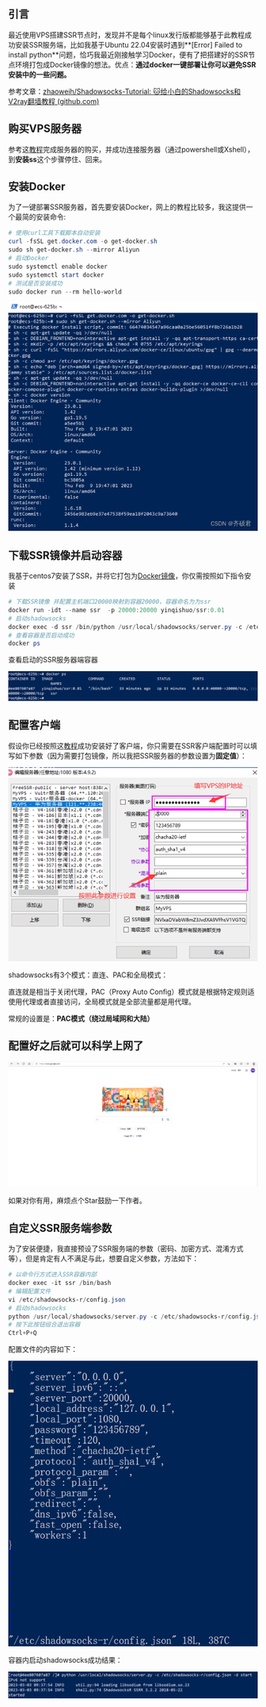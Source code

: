 ## 引言

最近使用VPS搭建SSR节点时，发现并不是每个linux发行版都能够基于此教程成功安装SSR服务端，比如我基于Ubuntu 22.04安装时遇到**[Error] Failed to install python**问题，恰巧我最近刚接触学习Docker，便有了把搭建好的SSR节点环境打包成Docker镜像的想法。优点：**通过docker一键部署让你可以避免SSR安装中的一些问题。**

参考文章：[zhaoweih/Shadowsocks-Tutorial: 🐱给小白的Shadowsocks和V2ray翻墙教程 (github.com)](https://github.com/zhaoweih/Shadowsocks-Tutorial)

## 购买VPS服务器

参考这[教程](https://github.com/zhaoweih/Shadowsocks-Tutorial)完成服务器的购买，并成功连接服务器（通过powershell或Xshell），到**安装ss**这个步骤停住、回来。

## 安装Docker

为了一键部署SSR服务器，首先要安装Docker，网上的教程比较多，我这提供一个最简的安装命令:

```powershell
# 使用curl工具下载脚本自动安装
curl -fsSL get.docker.com -o get-docker.sh
sudo sh get-docker.sh --mirror Aliyun
# 启动Docker
sudo systemctl enable docker
sudo systemctl start docker
# 测试是否安装成功
sudo docker run --rm hello-world
```

![在这里插入图片描述](img/45ae72167e9e4f5681bce602ff18d547.png)

## 下载SSR镜像并启动容器

我基于centos7安装了SSR，并将它打包为[Docker镜像](https://hub.docker.com/r/yinqishuo/ssr/tags)，你仅需按照如下指令安装

```powershell
# 下载SSR镜像 并配置主机端口20000映射到容器20000，容器命名为为ssr
docker run -idt --name ssr  -p 20000:20000 yinqishuo/ssr:0.01  
# 启动shadowsocks 
docker exec -d ssr /bin/python /usr/local/shadowsocks/server.py -c /etc/shadowsocks-r/config.json -d start
# 查看容器是否启动成功
docker ps
```

查看启动的SSR服务器端容器

![image-20230303170414605](img/image-20230303170414605-16778342570482.png)

## 配置客户端

假设你已经按照这[教程](https://github.com/zhaoweih/Shadowsocks-Tutorial)成功安装好了客户端，你只需要在SSR客户端配置时可以填写如下参数（因为需要打包镜像，所以我把SSR服务器的参数设置为**固定值**）：

![image-20230303170953182](img/image-20230303170953182.png)

shadowsocks有3个模式：直连、PAC和全局模式：

直连就是相当于关闭代理，PAC（Proxy Auto Config）模式就是根据特定规则适使用代理或者直接访问，全局模式就是全部流量都是用代理。

常规的设置是：**PAC模式（绕过局域网和大陆）**

## 配置好之后就可以科学上网了

![image-20230303172621867](img/image-20230303172621867.png)



如果对你有用，麻烦点个Star鼓励一下作者。

## 自定义SSR服务端参数

为了安装便捷，我直接预设了SSR服务端的参数（密码、加密方式、混淆方式等），但是肯定有人不满足与此，想要自定义参数，方法如下：

```powershell
# 以命令行方式进入SSR容器内部 
docker exec -it ssr /bin/bash
# 编辑配置文件
vi /etc/shadowsocks-r/config.json
# 启动shadowsocks
python /usr/local/shadowsocks/server.py -c /etc/shadowsocks-r/config.json -d start
# 按下此按钮组合退出容器
Ctrl+P+Q 
```

配置文件的内容如下：

![image-20230303173449255](img/image-20230303173449255.png)

容器内启动shadowsocks成功结果：

![image-20230303173936122](img/image-20230303173936122.png)



